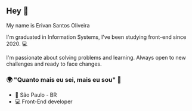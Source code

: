## Hey  👋

My name is Erivan Santos Oliveira

I'm graduated in Information Systems, I've been studying front-end since 2020. 💻

I'm passionate about solving problems and learning. Always open to new challenges and ready to face changes.

### 🌍  "Quanto mais eu sei, mais eu sou"  🧠

-   📍  São Paulo - BR
-   💻  Front-End developer 
